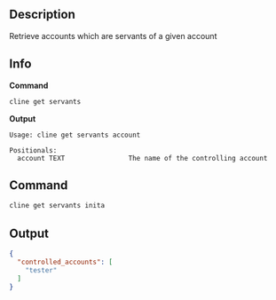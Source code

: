 ## Description
Retrieve accounts which are servants of a given account 

## Info

**Command**

```sh
cline get servants
```
**Output**

```console
Usage: cline get servants account

Positionals:
  account TEXT                The name of the controlling account
```

## Command

```sh
cline get servants inita
```

## Output

```json
{
  "controlled_accounts": [
    "tester"
  ]
}
```
